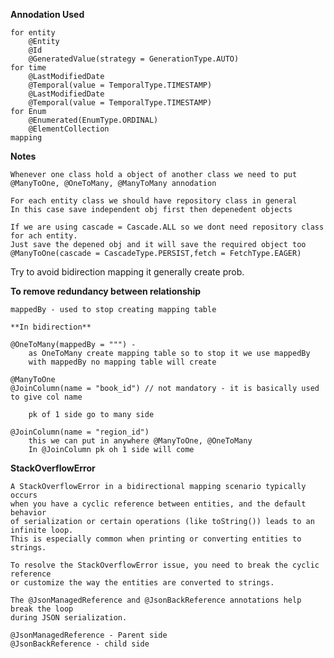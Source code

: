 **Annodation Used**
    
    for entity
        @Entity
        @Id
        @GeneratedValue(strategy = GenerationType.AUTO)
    for time
        @LastModifiedDate
        @Temporal(value = TemporalType.TIMESTAMP)
        @LastModifiedDate
        @Temporal(value = TemporalType.TIMESTAMP)
    for Enum
        @Enumerated(EnumType.ORDINAL)
        @ElementCollection
    mapping

**Notes**

    Whenever one class hold a object of another class we need to put @ManyToOne, @OneToMany, @ManyToMany annodation

    For each entity class we should have repository class in general
    In this case save independent obj first then depenedent objects

    If we are using cascade = Cascade.ALL so we dont need repository class for ach entity.
    Just save the depened obj and it will save the required object too
    @ManyToOne(cascade = CascadeType.PERSIST,fetch = FetchType.EAGER)

Try to avoid bidirection mapping it generally create prob.


**To remove redundancy between relationship**

    mappedBy - used to stop creating mapping table
    
    **In bidirection**

    @OneToMany(mappedBy = """) - 
        as OneToMany create mapping table so to stop it we use mappedBy
        with mappedBy no mapping table will create

    @ManyToOne
    @JoinColumn(name = "book_id") // not mandatory - it is basically used to give col name

        pk of 1 side go to many side

    @JoinColumn(name = "region_id") 
        this we can put in anywhere @ManyToOne, @OneToMany
        In @JoinColumn pk oh 1 side will come

**StackOverflowError**

    A StackOverflowError in a bidirectional mapping scenario typically occurs 
    when you have a cyclic reference between entities, and the default behavior 
    of serialization or certain operations (like toString()) leads to an infinite loop. 
    This is especially common when printing or converting entities to strings.
    
    To resolve the StackOverflowError issue, you need to break the cyclic reference 
    or customize the way the entities are converted to strings.

    The @JsonManagedReference and @JsonBackReference annotations help break the loop 
    during JSON serialization.

    @JsonManagedReference - Parent side
    @JsonBackReference - child side



